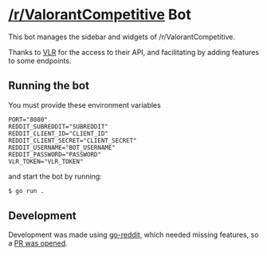# [/r/ValorantCompetitive](https://reddit.com/r/ValorantCompetitive) Bot

This bot manages the sidebar and widgets of /r/ValorantCompetitive.

Thanks to [VLR](https://vlr.gg) for the access to their API, and facilitating by adding features to some endpoints.

## Running the bot

You must provide these environment variables
```env
PORT="8080"
REDDIT_SUBREDDIT="SUBREDDIT"
REDDIT_CLIENT_ID="CLIENT_ID"
REDDIT_CLIENT_SECRET="CLIENT_SECRET"
REDDIT_USERNAME="BOT_USERNAME"
REDDIT_PASSWORD="PASSWORD"
VLR_TOKEN="VLR_TOKEN"
```

and start the bot by running:

```bash
$ go run .
```

## Development

Development was made using [go-reddit](https://github.com/vartanbeno/go-reddit), 
which needed missing features, so a [PR was opened](https://github.com/vartanbeno/go-reddit/pull/32).